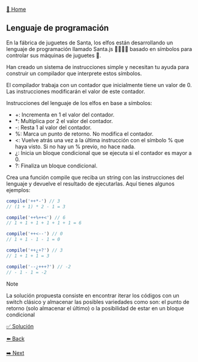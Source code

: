 [🏡 Home](https://github.com/jcuencagento/JCG-adventJS)

## Lenguaje de programación

En la fábrica de juguetes de Santa, los elfos están desarrollando un lenguaje de programación llamado Santa.js 👨‍💻👩‍💻 basado en símbolos para controlar sus máquinas de juguetes 🚂.

Han creado un sistema de instrucciones simple y necesitan tu ayuda para construir un compilador que interprete estos símbolos.

El compilador trabaja con un contador que inicialmente tiene un valor de 0. Las instrucciones modificarán el valor de este contador.

Instrucciones del lenguaje de los elfos en base a símbolos:

- +: Incrementa en 1 el valor del contador.
- *: Multiplica por 2 el valor del contador.
- -: Resta 1 al valor del contador.
- %: Marca un punto de retorno. No modifica el contador.
- <: Vuelve atrás una vez a la última instrucción con el símbolo % que haya visto. Si no hay un % previo, no hace nada.
- ¿: Inicia un bloque condicional que se ejecuta si el contador es mayor a 0.
- ?: Finaliza un bloque condicional.

Crea una función compile que reciba un string con las instrucciones del lenguaje y devuelve el resultado de ejecutarlas. Aquí tienes algunos ejemplos:

```javascript
compile('++*-') // 3
// (1 + 1) * 2 - 1 = 3

compile('++%++<') // 6
// 1 + 1 + 1 + 1 + 1 + 1 = 6

compile('++<--') // 0
// 1 + 1 - 1 - 1 = 0

compile('++¿+?') // 3
// 1 + 1 + 1 = 3

compile('--¿+++?') // -2
// - 1 - 1 = -2

```


> [!NOTE]
> La solución propuesta consiste en encontrar iterar los códigos con un switch clásico y almacenar las posibles variedades
> como son: el punto de retorno (solo almacenar el último) o la posibilidad de estar en un bloque condicional


[✅ Solución](https://github.com/jcuencagento/JCG-adventJS/blob/master/challenges/december_22.js)


[⬅️ Back](https://github.com/jcuencagento/JCG-adventJS/blob/master/challenges/december_21.md)


[➡️ Next](https://github.com/jcuencagento/JCG-adventJS/blob/master/challenges/december_23.md)
